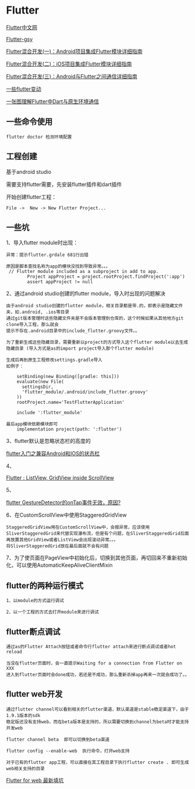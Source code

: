 # Flutter

[Flutter中文网](https://flutterchina.club/)

[Flutter-gsy](https://guoshuyu.cn/home/wx/Flutter-1.html)


[Flutter混合开发(一)：Android项目集成Flutter模块详细指南](https://juejin.im/post/5dc4012df265da4d500f92a5)

[Flutter混合开发(二)：iOS项目集成Flutter模块详细指南](https://juejin.im/post/5dca941df265da4d1713909d)

[Flutter混合开发(三)：Android与Flutter之间通信详细指南](https://juejin.im/post/5dce51edf265da0c0c1fe649)

[一些flutter变动](https://juejin.im/post/5dc90f9a6fb9a04a7a05dc1e)

[一张图理解Flutter中Dart与原生环境通信](https://blog.csdn.net/joye123/article/details/100562767)

## 一些命令使用

    flutter doctor 检测环境配置


## 工程创建

基于android studio

需要支持flutter需要，先安装flutter插件和dart插件

开始创建flutter工程：

    File ->  New -> New Flutter Project...
    
    
## 一些坑

1、导入flutter module时出现：

    异常：提示flutter.grdale 681行出错

    原因是脚本查找名称为app的模块没找到导致异常。。。
     // Flutter module included as a subproject in add to app.
            Project appProject = project.rootProject.findProject(':app')
            assert appProject != null
            
            
            
2、通过android studio创建的flutter module，导入时出现的问题解决

    由于android studio创建的flutter module，相关目录都是带.的，即表示是隐藏文件夹，如.android, .ios等目录
    通过git版本管理时这些隐藏文件夹是不会版本管理到仓库的，这个时候如果从其他地方git clone导入工程，那么就会
    提示不存在.android目录中的include_flutter.groovy文件。。
    
    为了重新生成这些隐藏目录，需要重新以project的方式导入这个flutter module以去生成隐藏目录 (导入方式是as的import project导入那个flutter module)
    
    生成后再到原生工程修改settings.gradle导入
    如例子：
    
        setBinding(new Binding([gradle: this]))
        evaluate(new File(
          settingsDir,
          'flutter_module/.android/include_flutter.groovy'
        ))
        rootProject.name='TestFlutterApplication'
        
        include ':flutter_module'
        
    最后app模块依赖模块即可
        implementation project(path: ':flutter')


3、flutter默认是忽略状态栏的高度的

[flutter入门之兼容Android和IOS的状态栏](https://blog.csdn.net/email_jade/article/details/85701437)

4、 

[Flutter : ListView, GridView inside ScrollView](https://medium.com/flutterpub/flutter-listview-gridview-inside-scrollview-68b722ae89d4)

5、

[flutter GestureDetector的onTap事件无效，原因?](https://blog.csdn.net/qq_43245438/article/details/93657854)

6、在CustomScrollView中使用StaggeredGridView 

    StaggeredGridView用在CustomScrollView中，会报异常，应该使用SliverStaggeredGrid来代替实现瀑布流，但是有个问题，在SliverStaggeredGrid后面再放置其他GridView或者ListView会出现滚动异常。。。
    将SliverStaggeredGrid放在最后面就不会有问题

7、为了使页面在PageView中初始化后，切换到其他页面，再切回来不重新初始化，可以使用AutomaticKeepAliveClientMixin

## flutter的两种运行模式

    1、以module的方式运行调试
    
    2、以一个工程的方式去打开module来进行调试
    
            
## flutter断点调试

    通过as的Flutter Attach按钮或者命令行flutter attach来进行断点调试或者hot reload
    
    当没在flutter页面时，会一直提示Waiting for a connection from Flutter on XXX
    进入到flutter页面时会done成功，若还是不成功，那么重新杀掉app再来一次就会成功了。。
    

## flutter web开发

    通过flutter channel可以看到相关的flutter渠道，默认渠道是stable稳定渠道下，由于1.9.1版本的sdk
    稳定版还没有支持web，而在beta版本是支持的，所以需要切换到channel为beta时才能支持开发web
    
    flutter channel beta  即可以切换到beta渠道
    
    flutter config --enable-web  执行命令，打开web支持
    
    对于已有的flutter app工程，可以直接在其工程目录下执行flutter create . 即可生成web相关支持的目录
    
[Flutter for web 最新填坑](https://juejin.im/post/5d7de304e51d45620c1c5460#heading-0)


            